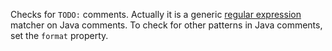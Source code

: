 Checks for `TODO:` comments. Actually it is a generic [regular
expression](https://docs.oracle.com/en/java/javase/11/docs/api/java.base/java/util/regex/Pattern.html)
matcher on Java comments. To check for other patterns in Java comments,
set the `format` property.